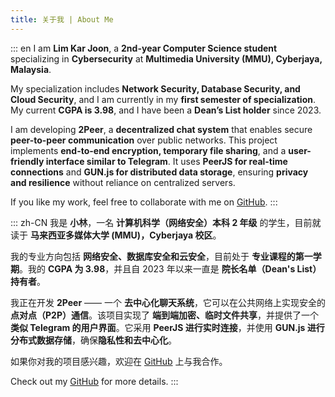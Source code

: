 ```yaml
---
title: 关于我 | About Me
---
```


::: en
I am **Lim Kar Joon**, a **2nd-year Computer Science student** specializing in **Cybersecurity** at **Multimedia University (MMU), Cyberjaya, Malaysia**.

My specialization includes **Network Security, Database Security, and Cloud Security**, and I am currently in my **first semester of specialization**. My current **CGPA is 3.98**, and I have been a **Dean’s List holder** since 2023.

I am developing **2Peer**, a **decentralized chat system** that enables secure **peer-to-peer communication** over public networks. This project implements **end-to-end encryption, temporary file sharing**, and a **user-friendly interface similar to Telegram**. It uses **PeerJS for real-time connections** and **GUN.js for distributed data storage**, ensuring **privacy and resilience** without reliance on centralized servers.

If you like my work, feel free to collaborate with me on [GitHub](https://github.com/djzzlim).
:::

::: zh-CN
我是 **小林**，一名 **计算机科学（网络安全）本科 2 年级** 的学生，目前就读于 **马来西亚多媒体大学 (MMU)，Cyberjaya 校区**。

我的专业方向包括 **网络安全、数据库安全和云安全**，目前处于 **专业课程的第一学期**。我的 **CGPA 为 3.98**，并且自 2023 年以来一直是 **院长名单（Dean's List）持有者**。

我正在开发 **2Peer** —— 一个 **去中心化聊天系统**，它可以在公共网络上实现安全的 **点对点（P2P）通信**。该项目实现了 **端到端加密、临时文件共享**，并提供了一个 **类似 Telegram 的用户界面**。它采用 **PeerJS 进行实时连接**，并使用 **GUN.js 进行分布式数据存储**，确保**隐私性和去中心化**。

如果你对我的项目感兴趣，欢迎在 [GitHub](https://github.com/djzzlim) 上与我合作。

Check out my [GitHub](https://github.com/djzzlim) for more details.
:::